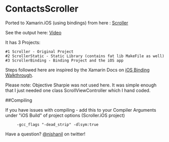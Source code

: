 ContactsScroller
================

Ported to Xamarin.iOS (using bindings) from here : [Scroller](https://github.com/raweng/Scroller)

See the output here: [Video](http://www.screencast.com/t/UDK6OVzhoxm)

It has 3 Projects: 
	
	#1 Scroller - Original Project
	#2 ScrollerStatic - Static Library (contains fat lib MakeFile as well)
	#3 ScrollerBinding - Binding Project and the iOS app
	

Steps followed here are inspired by the Xamarin Docs on [iOS Binding Walkthrough](http://docs.xamarin.com/guides/ios/advanced_topics/binding_objective-c/binding_walkthrough/). 

Please note: Objective Sharpie was not used here. It was simple enough that I just needed one class ScrollViewController which I hand coded.

##Compiling

If you have issues with compiling - add this to your Compiler Arguments under "iOS Build" of project options (Scroller.iOS project)
	
		 -gcc_flags "-dead_strip" -dlsym:true

Have a question? [@nishanil](http://nishanil) on twitter!
